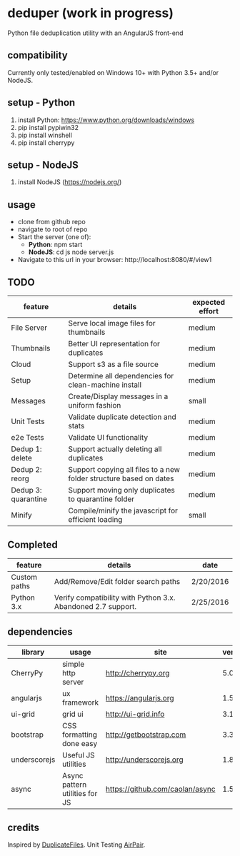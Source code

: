 # deduper (**work in progress**)
Python file deduplication utility with an AngularJS front-end

## compatibility
Currently only tested/enabled on Windows 10+ with Python 3.5+ and/or NodeJS.

## setup - Python
1. install Python: https://www.python.org/downloads/windows
2. pip install pypiwin32
3. pip install winshell
4. pip install cherrypy

## setup - NodeJS
1. install NodeJS (https://nodejs.org/)

## usage
* clone from github repo
* navigate to root of repo
* Start the server (one of):
  * **Python**: npm start
  * **NodeJS**: cd js
  node server.js
* Navigate to this url in your browser:
http://localhost:8080/#/view1    

## TODO
|feature|details|expected effort|
|-------|-------|-------|
|File Server|Serve local image files for thumbnails|medium|
|Thumbnails|Better UI representation for duplicates|medium|
|Cloud|Support s3 as a file source|medium|
|Setup|Determine all dependencies for clean-machine install|medium|
|Messages|Create/Display messages in a uniform fashion|small|
|Unit Tests|Validate duplicate detection and stats|medium|
|e2e Tests|Validate UI functionality|medium|
|Dedup 1: delete|Support actually deleting all duplicates|medium|
|Dedup 2: reorg|Support copying all files to a new folder structure based on dates|medium|
|Dedup 3: quarantine|Support moving only duplicates to quarantine folder|medium|
|Minify|Compile/minify the javascript for efficient loading|small|

## Completed
|feature|details|date|
|-------|-------|-------|
|Custom paths|Add/Remove/Edit folder search paths|2/20/2016|
|Python 3.x|Verify compatibility with Python 3.x. Abandoned 2.7 support.|2/25/2016|

## dependencies
|library| usage | site | version
|-------|------|-------|---------|
|CherryPy | simple http server| http://cherrypy.org| 5.0.1 |
|angularjs|ux framework|https://angularjs.org|1.5.0|
|ui-grid | grid ui | http://ui-grid.info | 3.1.1 |
|bootstrap|CSS formatting done easy|http://getbootstrap.com|3.3.6|
|underscorejs|Useful JS utilities|http://underscorejs.org|1.8.3|
|async|Async pattern utilities for JS|https://github.com/caolan/async|1.5.2|

## credits
Inspired by [DuplicateFiles](https://github.com/djruesch/Herramientas).
Unit Testing [AirPair](https://www.airpair.com/angularjs).
